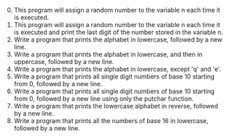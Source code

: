0. This program will assign a random number to the variable n each time it is executed.
1. This program will assign a random number to the variable n each time it is executed and print the last digit of the number stored in the variable n.
2. Write a program that prints the alphabet in lowercase, followed by a new line.
3. Write a program that prints the alphabet in lowercase, and then in uppercase, followed by a new line.
4. Write a program that prints the alphabet in lowercase, except 'q' and 'e'.
5. Write a program that prints all single digit numbers of base 10 starting from 0, followed by a new line.
6. Write a program that prints all single digit numbers of base 10 starting from 0, followed by a new line using only the putchar function.
7. Write a program that prints the lowercase alphabet in reverse, followed by a new line.
8. Write a program that prints all the numbers of base 16 in lowercase, followed by a new line.
